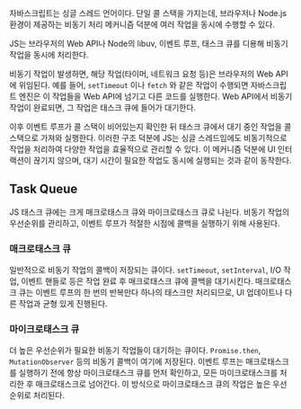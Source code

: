 자바스크립트는 싱글 스레드 언어이다. 단일 콜 스택을 가지는데, 브라우저나 Node.js 환경이 제공하는 비동기 처리 메커니즘 덕분에 여러 작업을 동시에 수행할 수 있다.

JS는 브라우저의 Web API나 Node의 libuv, 이벤트 루프, 태스크 큐를 디용해 비동기 작업을 동시에 처리한다.

비동기 작업이 발생하면, 해당 작업(타이머, 네트워크 요청 등)은 브라우저의 Web API에 위임된다. 예를 들어, `setTimeout` 이나 `fetch` 와 같은 작업이 수행되면 자바스크립트 엔진은 이 작업들을 Web API에 넘기고 다른 코드를 실행한다. Web API에서 비동기 작업이 완료되면, 그 작업은 태스크 큐에 들어가 대기한다.

이후 이벤트 루프가 콜 스택이 비어있는지 확인한 뒤 태스크 큐에서 대기 중인 작업을 콜 스택으로 가져와 실행한다. 이러한 구조 덕분에 JS는 싱글 스레드임에도 비동기적으로 작업을 처리하여 다양한 작업을 효율적으로 관리할 수 있다. 이 메커니즘 덕분에 UI 인터랙션이 끊기지 않으며, 대기 시간이 필요한 작업도 동시에 실행되는 것과 같이 동작한다.

## Task Queue

JS 태스크 큐에는 크게 매크로태스크 큐와 마이크로태스크 큐로 나뉜다. 비동기 작업의 우선순위를 관리하고, 이벤트 루프가 적절한 시점에 콜백을 실행하기 위해 사용된다.

### 매크로태스크 큐

일반적으로 비동기 작업의 콜백이 저장되는 큐이다.
`setTimeout`, `setInterval`, I/O 작업, 이벤트 핸들로 등은 작업 완료 후 매크로태스크 큐에 콜백을 대기시킨다. 매크로태스크 큐는 이벤트 루프의 한 번의 반복만다 하나의 태스크만 처리되므로, UI 업데이트나 다른 작업과 균형 있게 진행된다.

### 마이크로태스크 큐

더 높은 우선순위가 필요한 비동기 작업들이 대기하는 큐이다.
`Promise.then`, `MutationObserver` 등의 비동기 콜백이 여기에 저장된다. 이벤트 루프는 매크로태스크를 실행하기 전에 항상 마이크로태스크 큐를 먼저 확인하고, 모든 마이크로태스크를 처리한 후 매크로태스크로 넘어간다. 이 방식으로 마이크로태스크 큐의 작업은 높은 우선순위로 처리된다. 